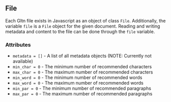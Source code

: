 ## File
Each Gltn file exists in Javascript as an object of class `File`. Additionally, the variable `file` is a `File` object for the given document. Reading and writing metadata and content to the file can be done through the `file` variable.

### Attributes
* `metadata = []` - A list of all metadata objects (NOTE: Currently not available)
* `min_char = 0` - The minimum number of recommended characters
* `max_char = 0` - The maximum number of recommended characters
* `min_word = 0` - The minimum number of recommended words
* `max_word = 0` - The maximum number of recommended words
* `min_par = 0` - The minimum number of recommended paragraphs
* `max_par = 0` - The maximum number of recommended paragraphs
